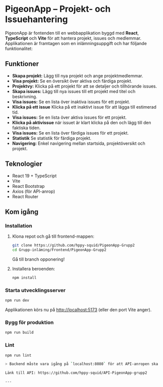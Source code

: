 # PigeonApp – Projekt- och Issuehantering

PigeonApp är fontenden till en webbapplikation byggd med **React**, **TypeScript** och **Vite** för att hantera projekt, issues och medlemmar. Applikationen är framtagen som en inlämningsuppgift och har följande funktionalitet:

## Funktioner

- **Skapa projekt:** Lägg till nya projekt och ange projektmedlemmar.
- **Visa projekt:** Se en översikt över aktiva och färdiga projekt.
- **Projektvy:** Klicka på ett projekt för att se detaljer och tillhörande issues.
- **Skapa issues:** Lägg till nya issues till ett projekt med titel och beskrivning.
- **Visa issues:** Se en lista över inaktiva issues för ett projekt.
- **Klicka på ett issue** Klicka på ett inaktivt issue för att lägga till estimerad tid.
- **Visa issues:** Se en lista över aktiva issues för ett projekt.
- **Klicka på aktivissue** när issuet är klart klicka på den och lägg till den faktiska tiden.
- **Visa issues:** Se en lista över färdiga issues för ett projekt.
- **Statistik** Se statistik för färdiga projekt.
- **Navigering:** Enkel navigering mellan startsida, projektöversikt och projekt.

## Teknologier

- React 19 + TypeScript
- Vite
- React Bootstrap
- Axios (för API-anrop)
- React Router

## Kom igång

### Installation

1. Klona repot  och gå till frontend-mappen:

   ```sh
   git clone https://github.com/hppy-squid/PigeonApp-Grupp2 
   cd Grupp-inläming/Frontend/PigeonApp-Grupp2
   ```

   Gå till branch opponering!

3. Installera beroenden:

   ```sh
   npm install
   ```

### Starta utvecklingsserver

```sh
npm run dev
```

Applikationen körs nu på [http://localhost:5173](http://localhost:5173) (eller den port Vite anger).

### Bygg för produktion

```sh
npm run build
```

### Lint

```sh
npm run lint

> Backend måste vara igång på `localhost:8080` för att API-anropen ska fungera.

Länk till API: https://github.com/hppy-squid/API-PigeonApp-grupp2

---
